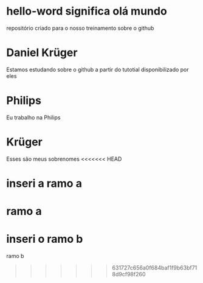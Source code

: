 # hello-word significa olá mundo
repositório criado para o nosso treinamento sobre o github
# Daniel Krüger
Estamos estudando sobre o github a partir do tutotial disponibilizado por eles
# Philips
Eu trabalho na Philips
# Krüger
Esses são meus sobrenomes
<<<<<<< HEAD
# inseri a ramo a
ramo a
=======
# inseri o ramo b
ramo b
>>>>>>> 631727c656a0f684baf1f9b63bf718d9cf98f260
